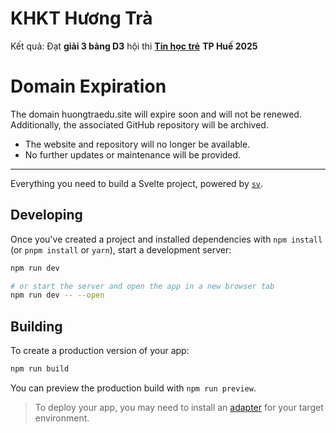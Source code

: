 # KHKT Hương Trà

Kết quả: Đạt **giải 3 bảng D3** hội thi [**Tin học trẻ**](https://tinhoctre.vn/) **TP Huế 2025**

# Domain Expiration
The domain huongtraedu.site will expire soon and will not be renewed. Additionally, the associated GitHub repository will be archived.

- The website and repository will no longer be available.
- No further updates or maintenance will be provided.

---

Everything you need to build a Svelte project, powered by [`sv`](https://github.com/sveltejs/cli).

## Developing

Once you've created a project and installed dependencies with `npm install` (or `pnpm install` or `yarn`), start a development server:

```bash
npm run dev

# or start the server and open the app in a new browser tab
npm run dev -- --open
```

## Building

To create a production version of your app:

```bash
npm run build
```

You can preview the production build with `npm run preview`.

> To deploy your app, you may need to install an [adapter](https://svelte.dev/docs/kit/adapters) for your target environment.
